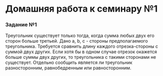 # Домашняя работа к семинару №1

### Задание №1
Треугольник существует только тогда, когда сумма любых двух его сторон больше третьей. Дано a, b, c - стороны 
предполагаемого треугольника. Требуется сравнить длину каждого отрезка-стороны с суммой двух других. Если хотя бы в 
одном случае отрезок окажется больше суммы двух других, то треугольника с такими сторонами не существует. Отдельно 
сообщить является ли треугольник разносторонним, равнобедренным или равносторонним.